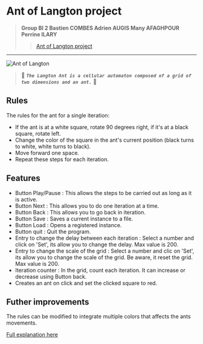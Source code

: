 # **Ant of Langton project**
>**Group BI 2
Bastien COMBES
Adrien AUGIS
Many AFAGHPOUR
Perrine ILARY**
>>[Ant of Langton project](https://github.com/uvsq22104458/ant_of_langton_project)
------------------------------------------------------------------
![Ant of Langton](https://i.ibb.co/Gkz1t9J/2022-05-11-12-49-56.gif 'Ant')

> 💠 ***```The Langton Ant is a cellular automaton composed of a grid of two dimensions and an ant.```*** 💠

## **Rules**
The rules for the ant for a single iteration:

* If the ant is at a white square, rotate 90 degrees right, if it's at a black square, rotate left.
* Change the color of the square in the ant's current position (black turns to white, white turns to black).
* Move forward one space.
* Repeat these steps for each iteration.

## **Features**
* Button Play/Pause : This allows the steps to be carried out as long as it is active.
* Button Next : This allows you to do one iteration at a time.
* Button Back : This allows you to go back in iteration.
* Button Save : Saves a current instance to a file.
* Button Load : Opens a registered instance.
* Button quit : Quit the program.
* Entry to change the delay between each iteration : Select a number and click on 'Set', its allow you to change the delay. Max value is 200.
* Entry to change the scale of the grid : Select a number and clic on 'Set', its allow you to change the scale of the grid. Be aware, it reset the grid. Max value is 200.
* Iteration counter : In the grid, count each iteration. It can increase or decrease using Button back.
* Creates an ant on click and set the clicked square to red.

## **Futher improvements**
The rules can be modified to integrate multiple colors that affects the ants movements.

[Full explanation here](http://www.thealmightyguru.com/Wiki/index.php?title=Langton%27s_ant#Additional_Rules)